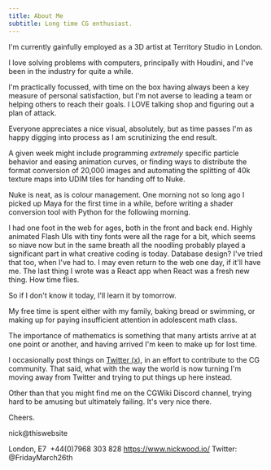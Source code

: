 ```yaml
---
title: About Me
subtitle: Long time CG enthusiast.
---
```


I'm currently gainfully employed as a 3D artist at Territory Studio in London.

I love solving problems with computers, principally with Houdini, and I've been in the industry for quite a while.

I'm practically focussed, with time on the box having always been a key measure of personal satisfaction, but I'm not averse to leading a team or helping others to reach their goals. I LOVE talking shop and figuring out a plan of attack.

Everyone appreciates a nice visual, absolutely, but as time passes I'm as happy digging into process as I am scrutinizing the end result.

A given week might include programming *extremely* specific particle behavior and easing animation curves, or finding ways to distribute the format conversion of 20,000 images and automating the splitting of 40k texture maps into UDIM tiles for handing off to Nuke.

Nuke is neat, as is colour management. One morning not so long ago I picked up Maya for the first time in a while, before writing a shader conversion tool with Python for the following morning.

I had one foot in the web for ages, both in the front and back end. Highly animated Flash UIs with tiny fonts were all the rage for a bit, which seems so niave now but in the same breath all the noodling probably played a significant part in what creative coding is today. Database design? I've tried that too, when I've had to. I may even return to the web one day, if it'll have me. The last thing I wrote was a React app when React was a fresh new thing. How time flies.

So if I don't know it today, I'll learn it by tomorrow.

My free time is spent either with my family, baking bread or swimming, or making up for paying insufficient attention in adolescent math class.

The importance of mathematics is something that many artists arrive at at one point or another, and having arrived I'm keen to make up for lost time.

I occasionally post things on [Twitter (x)](https://twitter.com/FridayMarch26th), in an effort to contribute to the CG community. That said, what with the way the world is now turning I'm moving away from Twitter and trying to put things up here instead.

Other than that you might find me on the CGWiki Discord channel, trying hard to be amusing but ultimately failing. It's very nice there.

Cheers.

nick@thiswebsite

London, E7 
+44(0)7968 303 828
https://www.nickwood.io/
Twitter: @FridayMarch26th